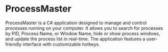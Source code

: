 # ProcessMaster
ProcessMaster is a C# application designed to manage and control processes running on your computer. It allows you to search for processes by PID, Process Name, or Window Name, hide or show process windows, and update the process list in real-time. The application features a user-friendly interface with customizable hotkeys.
